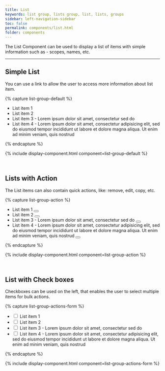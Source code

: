 ```yaml
---
title: List
keywords: list group, lists group, list, lists, groups
sidebar: left-navigation-sidebar
toc: false
permalink: components/list.html
folder: components
---
```


The List Component can be used to display a list of items with simple information such as - scopes, names, etc.

<hr>

## Simple List

You can use a link to allow the user to access more information about list item.

{% capture list-group-default %}
<ul class="fd-list-group">
    <li class="fd-list-group__item">
        List item 1
    </li>
    <li class="fd-list-group__item">
        List item 2
    </li>
    <li class="fd-list-group__item">
        List item 3 - Lorem ipsum dolor sit amet, consectetur sed do
    </li>
    <li class="fd-list-group__item">
        List item 4 - Lorem ipsum dolor sit amet, consectetur adipisicing elit, sed do eiusmod tempor incididunt ut labore et dolore magna aliqua. Ut enim ad minim veniam, quis nostrud
    </li>
</ul>
{% endcapture %}

{% include display-component.html component=list-group-default %}

<br>

## Lists with Action

The List items can also contain quick actions, like: remove, edit, copy, etc.

{% capture list-group-action %}
<ul class="fd-list-group">
    <li class="fd-list-group__item">
        List item 1
        <span class="fd-list-group__action">
            <button class="fd-button fd-button--icon fd-button--text fd-button--small" aria-label="Delete">
                <span class="fd-icon fd-icon--close" role="presentation"></span>
            </button>
        </span>
    </li>
    <li class="fd-list-group__item">
        List item 2
        <span class="fd-list-group__action">
            <button class="fd-button fd-button--icon fd-button--text fd-button--small">
                <span class="fd-icon fd-icon--edit" role="presentation"></span>
            </button>
        </span>
    </li>
    <li class="fd-list-group__item">
        List item 3 - Lorem ipsum dolor sit amet, consectetur sed do
        <span class="fd-list-group__action">
            <button class="fd-button fd-button--icon fd-button--text fd-button--small">
                <span class="fd-icon fd-icon--clone" role="presentation"></span>
            </button>
        </span>
    </li>
    <li class="fd-list-group__item">
        List item 4 - Lorem ipsum dolor sit amet, consectetur adipisicing elit, sed do eiusmod tempor incididunt ut labore et dolore magna aliqua. Ut enim ad minim veniam, quis nostrud
        <span class="fd-list-group__action">
            <button class="fd-button fd-button--icon fd-button--text fd-button--small">
                <span class="fd-icon fd-icon--options" role="presentation"></span>
            </button>
        </span>
    </li>
</ul>
{% endcapture %}

{% include display-component.html component=list-group-action %}

<br>


## List with Check boxes

Checkboxes can be used on the left, that enables the user to select multiple items for bulk actions.

{% capture list-group-actions-form %}
<ul class="fd-list-group">
    <li class="fd-list-group__item">
        <div class="fd-form__item fd-form__item--check">
            <label class="fd-form__label" for="checkbox-1">
                <input class="fd-form__control" type="checkbox" id="checkbox-1">
                List item 1
            </label>
        </div>
    </li>
    <li class="fd-list-group__item">
        <div class="fd-form__item fd-form__item--check">
            <label class="fd-form__label" for="checkbox-2">
                <input type="checkbox" class="fd-form__control" id="checkbox-2">
                List item 2
            </label>
        </div>
    </li>
    <li class="fd-list-group__item">
        <div class="fd-form__item fd-form__item--check">
            <label class="fd-form__label" for="checkbox-3">
                <input type="checkbox" class="fd-form__control" id="checkbox-3">
                List item 3 - Lorem ipsum dolor sit amet, consectetur sed do
            </label>
        </div>
    </li>
    <li class="fd-list-group__item">
        <div class="fd-form__item fd-form__item--check">
            <label class="fd-form__label" for="checkbox-4">
                <input type="checkbox" class="fd-form__control" id="checkbox-4">
                List item 4 - Lorem ipsum dolor sit amet, consectetur adipisicing elit, sed do eiusmod tempor incididunt ut labore et dolore magna aliqua. Ut enim ad minim veniam, quis nostrud
            </label>
        </div>
    </li>
</ul>
{% endcapture %}

{% include display-component.html component=list-group-actions-form %}


<br>
